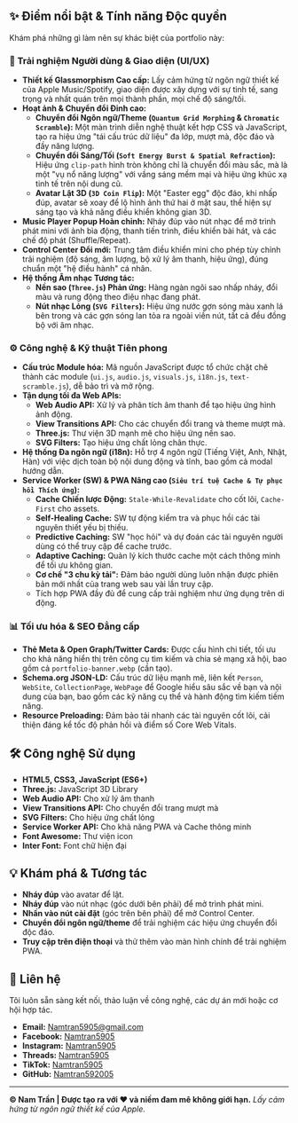 ## ✨ Điểm nổi bật & Tính năng Độc quyền

Khám phá những gì làm nên sự khác biệt của portfolio này:

### 🌟 Trải nghiệm Người dùng & Giao diện (UI/UX)
*   **Thiết kế Glassmorphism Cao cấp:** Lấy cảm hứng từ ngôn ngữ thiết kế của Apple Music/Spotify, giao diện được xây dựng với sự tinh tế, sang trọng và nhất quán trên mọi thành phần, mọi chế độ sáng/tối.
*   **Hoạt ảnh & Chuyển đổi Đỉnh cao:**
    *   **Chuyển đổi Ngôn ngữ/Theme (`Quantum Grid Morphing` & `Chromatic Scramble`):** Một màn trình diễn nghệ thuật kết hợp CSS và JavaScript, tạo ra hiệu ứng "tái cấu trúc dữ liệu" đa lớp, mượt mà, độc đáo và đầy năng lượng.
    *   **Chuyển đổi Sáng/Tối (`Soft Energy Burst & Spatial Refraction`):** Hiệu ứng `clip-path` hình tròn không chỉ là chuyển đổi màu sắc, mà là một "vụ nổ năng lượng" với vầng sáng mềm mại và hiệu ứng khúc xạ tinh tế trên nội dung cũ.
    *   **Avatar Lật 3D (`3D Coin Flip`):** Một "Easter egg" độc đáo, khi nhấp đúp, avatar sẽ xoay để lộ hình ảnh thứ hai ở mặt sau, thể hiện sự sáng tạo và khả năng điều khiển không gian 3D.
*   **Music Player Popup Hoàn chỉnh:** Nháy đúp vào nút nhạc để mở trình phát mini với ảnh bìa động, thanh tiến trình, điều khiển bài hát, và các chế độ phát (Shuffle/Repeat).
*   **Control Center Đổi mới:** Trung tâm điều khiển mini cho phép tùy chỉnh trải nghiệm (độ sáng, âm lượng, bộ xử lý âm thanh, hiệu ứng), đúng chuẩn một "hệ điều hành" cá nhân.
*   **Hệ thống Âm nhạc Tương tác:**
    *   **Nền sao (`Three.js`) Phản ứng:** Hàng ngàn ngôi sao nhấp nháy, đổi màu và rung động theo điệu nhạc đang phát.
    *   **Nút nhạc Lỏng (`SVG Filters`):** Hiệu ứng nước gợn sóng màu xanh lá bên trong và các gợn sóng lan tỏa ra ngoài viền nút, tất cả đều đồng bộ với âm nhạc.

### ⚙️ Công nghệ & Kỹ thuật Tiên phong
*   **Cấu trúc Module hóa:** Mã nguồn JavaScript được tổ chức chặt chẽ thành các module (`ui.js`, `audio.js`, `visuals.js`, `i18n.js`, `text-scramble.js`), dễ bảo trì và mở rộng.
*   **Tận dụng tối đa Web APIs:**
    *   **Web Audio API:** Xử lý và phân tích âm thanh để tạo hiệu ứng hình ảnh động.
    *   **View Transitions API:** Cho các chuyển đổi trang và theme mượt mà.
    *   **Three.js:** Thư viện 3D mạnh mẽ cho hiệu ứng nền sao.
    *   **SVG Filters:** Tạo hiệu ứng chất lỏng chân thực.
*   **Hệ thống Đa ngôn ngữ (i18n):** Hỗ trợ 4 ngôn ngữ (Tiếng Việt, Anh, Nhật, Hàn) với việc dịch toàn bộ nội dung động và tĩnh, bao gồm cả modal hướng dẫn.
*   **Service Worker (SW) & PWA Nâng cao (`Siêu trí tuệ Cache & Tự phục hồi Thích ứng`):**
    *   **Cache Chiến lược Động:** `Stale-While-Revalidate` cho cốt lõi, `Cache-First` cho assets.
    *   **Self-Healing Cache:** SW tự động kiểm tra và phục hồi các tài nguyên thiết yếu bị thiếu.
    *   **Predictive Caching:** SW "học hỏi" và dự đoán các tài nguyên người dùng có thể truy cập để cache trước.
    *   **Adaptive Caching:** Quản lý kích thước cache một cách thông minh để tối ưu không gian.
    *   **Cơ chế "3 chu kỳ tải":** Đảm bảo người dùng luôn nhận được phiên bản mới nhất của trang web sau vài lần truy cập.
    *   Tích hợp PWA đầy đủ để cung cấp trải nghiệm như ứng dụng trên di động.

### 📊 Tối ưu hóa & SEO Đẳng cấp
*   **Thẻ Meta & Open Graph/Twitter Cards:** Được cấu hình chi tiết, tối ưu cho khả năng hiển thị trên công cụ tìm kiếm và chia sẻ mạng xã hội, bao gồm cả `portfolio-banner.webp` (cần tạo).
*   **Schema.org JSON-LD:** Cấu trúc dữ liệu mạnh mẽ, liên kết `Person`, `WebSite`, `CollectionPage`, `WebPage` để Google hiểu sâu sắc về bạn và nội dung của bạn, bao gồm các kỹ năng cụ thể và hành động tìm kiếm tiềm năng.
*   **Resource Preloading:** Đảm bảo tải nhanh các tài nguyên cốt lõi, cải thiện đáng kể tốc độ phản hồi và điểm số Core Web Vitals.

## 🛠️ Công nghệ Sử dụng

*   **HTML5, CSS3, JavaScript (ES6+)**
*   **Three.js:** JavaScript 3D Library
*   **Web Audio API:** Cho xử lý âm thanh
*   **View Transitions API:** Cho chuyển đổi trang mượt mà
*   **SVG Filters:** Cho hiệu ứng chất lỏng
*   **Service Worker API:** Cho khả năng PWA và Cache thông minh
*   **Font Awesome:** Thư viện icon
*   **Inter Font:** Font chữ hiện đại

## 💡 Khám phá & Tương tác

*   **Nháy đúp** vào avatar để lật.
*   **Nháy đúp** vào nút nhạc (góc dưới bên phải) để mở trình phát mini.
*   **Nhấn vào nút cài đặt** (góc trên bên phải) để mở Control Center.
*   **Chuyển đổi ngôn ngữ/theme** để trải nghiệm các hiệu ứng chuyển đổi độc đáo.
*   **Truy cập trên điện thoại** và thử thêm vào màn hình chính để trải nghiệm PWA.

## 🤝 Liên hệ

Tôi luôn sẵn sàng kết nối, thảo luận về công nghệ, các dự án mới hoặc cơ hội hợp tác.

*   **Email:** Namtran5905@gmail.com
*   **Facebook:** [Namtran5905](https://facebook.com/Namtran5905)
*   **Instagram:** [Namtran5905](https://Instragram.com/Namtran5905)
*   **Threads:** [Namtran5905](https://threads.com/Namtran5905)
*   **TikTok:** [Namtran5905](https://tiktok.com/@namtran5905)
*   **GitHub:** [Namtran592005](https://github.com/Namtran592005)

---

**© Nam Trần | Được tạo ra với ❤️ và niềm đam mê không giới hạn.**
*Lấy cảm hứng từ ngôn ngữ thiết kế của Apple.*
